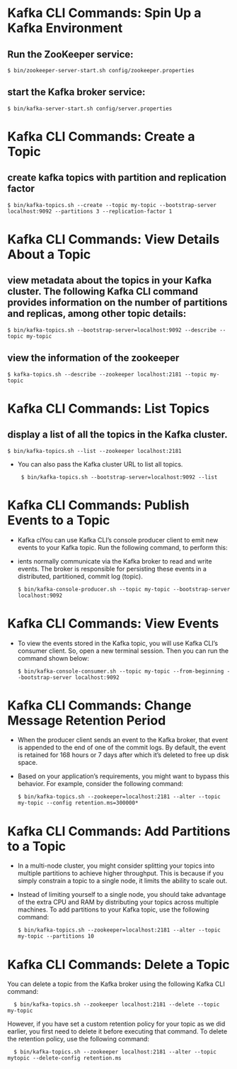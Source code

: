 # Kafka CLI Commands: Spin Up a Kafka Environment

## Run the ZooKeeper service:
    $ bin/zookeeper-server-start.sh config/zookeeper.properties

## start the Kafka broker service:
    $ bin/kafka-server-start.sh config/server.properties

# Kafka CLI Commands: Create a Topic

## create kafka topics with partition and replication factor
    $ bin/kafka-topics.sh --create --topic my-topic --bootstrap-server localhost:9092 --partitions 3 --replication-factor 1

# Kafka CLI Commands: View Details About a Topic

##  view metadata about the topics in your Kafka cluster. The following Kafka CLI command provides information on the number of partitions and replicas, among other topic details:
    $ bin/kafka-topics.sh --bootstrap-server=localhost:9092 --describe --topic my-topic

## view the information of the zookeeper
    $ kafka-topics.sh --describe --zookeeper localhost:2181 --topic my-topic

# Kafka CLI Commands: List Topics

## display a list of all the topics in the Kafka cluster.
    $ bin/kafka-topics.sh --list --zookeeper localhost:2181
    
  - You can also pass the Kafka cluster URL to list all topics.
    
         $ bin/kafka-topics.sh --bootstrap-server=localhost:9092 --list

# Kafka CLI Commands: Publish Events to a Topic
- Kafka clYou can use Kafka CLI’s console producer client to emit new events to your Kafka topic. Run the following command, to perform this:
- ients normally communicate via the Kafka broker to read and write events. The broker is responsible for persisting these events in a distributed, partitioned, commit log (topic).

      $ bin/kafka-console-producer.sh --topic my-topic --bootstrap-server localhost:9092

# Kafka CLI Commands: View Events

- To view the events stored in the Kafka topic, you will use Kafka CLI’s consumer client. So, open a new terminal session. Then you can run the command shown below:

      $ bin/kafka-console-consumer.sh --topic my-topic --from-beginning --bootstrap-server localhost:9092

# Kafka CLI Commands: Change Message Retention Period
- When the producer client sends an event to the Kafka broker, that event is appended to the end of one of the commit logs. By default, the event is retained for 168 hours or 7 days after which it’s deleted to free up disk space.
- Based on your application’s requirements, you might want to bypass this behavior. For example, consider the following command:

      $ bin/kafka-topics.sh --zookeeper=localhost:2181 --alter --topic my-topic --config retention.ms=300000*

# Kafka CLI Commands: Add Partitions to a Topic
- In a multi-node cluster, you might consider splitting your topics into multiple partitions to achieve higher throughput. This is because if you simply constrain a topic to a single node, it limits the ability to scale out.
- Instead of limiting yourself to a single node, you should take advantage of the extra CPU and RAM by distributing your topics across multiple machines. To add partitions to your Kafka topic, use the following command:

      $ bin/kafka-topics.sh --zookeeper=localhost:2181 --alter --topic my-topic --partitions 10

# Kafka CLI Commands: Delete a Topic
You can delete a topic from the Kafka broker using the following Kafka CLI command:

      $ bin/kafka-topics.sh --zookeeper localhost:2181 --delete --topic my-topic

However, if you have set a custom retention policy for your topic as we did earlier, you first need to delete it before executing that command. To delete the retention policy, use the following command:

      $ bin/kafka-topics.sh --zookeeper localhost:2181 --alter --topic mytopic --delete-config retention.ms





      

  

